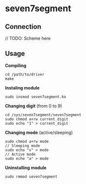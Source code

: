 # seven7segment

## Connection

// TODO: Scheme here

## Usage

**Compiling**
```
cd /path/to/driver
make
```

**Instaling module**
```
sudo insmod seven7segment.ko
```

**Changing digit** (from 0 to 9)
```
cd /sys/seven7segment/seven7segment
sudo chmod a+rw current_digit
sudo echo "1" > current_digit
```

**Changing mode** (active/sleeping)
```
sudo chmod a+rw mode
// Sleeping mode
sudo echo "s" > mode
// Active mode
sudo echo "a" > mode
```

**Uninstalling module**
```
sudo rmmod seven7segment
```